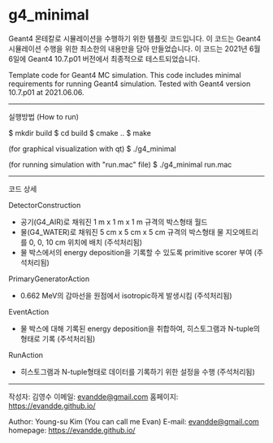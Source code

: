 # g4_minimal
Geant4 몬테칼로 시뮬레이션을 수행하기 위한 템플릿 코드입니다.
이 코드는 Geant4 시뮬레이션 수행을 위한 최소한의 내용만을 담아 만들었습니다.
이 코드는 2021년 6월 6일에 Geant4 10.7.p01 버전에서 최종적으로 테스트되었습니다.

Template code for Geant4 MC simulation.
This code includes minimal requirements for running Geant4 simulation.
Tested with Geant4 version 10.7.p01 at 2021.06.06. 

---

실행방법 (How to run)

$ mkdir build
$ cd build
$ cmake ..
$ make

(for graphical visualization with qt)
$ ./g4_minimal

(for running simulation with "run.mac" file)
$ ./g4_minimal run.mac

---

코드 상세

DetectorConstruction
- 공기(G4_AIR)로 채워진 1 m x 1 m x 1 m 규격의 박스형태 월드
- 물(G4_WATER)로 채워진 5 cm x 5 cm x 5 cm 규격의 박스형태 물 지오메트리를 0, 0, 10 cm 위치에 배치 (주석처리됨)
- 물 박스에서의 energy deposition을 기록할 수 있도록 primitive scorer 부여 (주석처리됨)

PrimaryGeneratorAction
- 0.662 MeV의 감마선을 원점에서 isotropic하게 발생시킴 (주석처리됨)

EventAction
- 물 박스에 대해 기록된 energy deposition을 취합하여, 히스토그램과 N-tuple의 형태로 기록 (주석처리됨)

RunAction
- 히스토그램과 N-tuple형태로 데이터를 기록하기 위한 설정을 수행 (주석처리됨)

---

작성자: 김영수
이메일: evandde@gmail.com
홈페이지: https://evandde.github.io/

Author: Young-su Kim (You can call me Evan)
E-mail: evandde@gmail.com
homepage: https://evandde.github.io/
